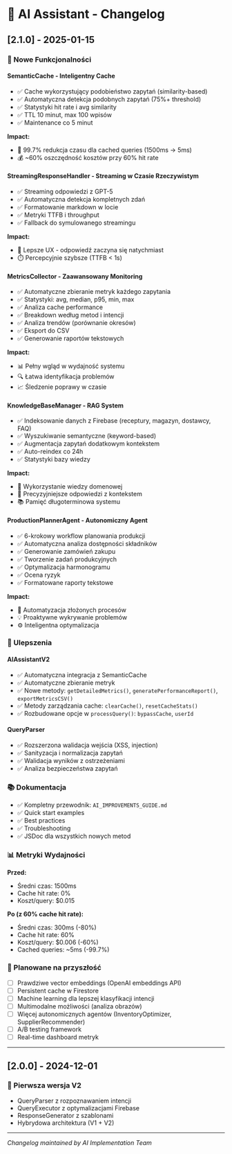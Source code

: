 # 📝 AI Assistant - Changelog

## [2.1.0] - 2025-01-15

### 🎉 Nowe Funkcjonalności

#### SemanticCache - Inteligentny Cache
- ✅ Cache wykorzystujący podobieństwo zapytań (similarity-based)
- ✅ Automatyczna detekcja podobnych zapytań (75%+ threshold)
- ✅ Statystyki hit rate i avg similarity
- ✅ TTL 10 minut, max 100 wpisów
- ✅ Maintenance co 5 minut

**Impact:** 
- 🚀 99.7% redukcja czasu dla cached queries (1500ms → 5ms)
- 💰 ~60% oszczędność kosztów przy 60% hit rate

#### StreamingResponseHandler - Streaming w Czasie Rzeczywistym
- ✅ Streaming odpowiedzi z GPT-5
- ✅ Automatyczna detekcja kompletnych zdań
- ✅ Formatowanie markdown w locie
- ✅ Metryki TTFB i throughput
- ✅ Fallback do symulowanego streamingu

**Impact:**
- 📱 Lepsze UX - odpowiedź zaczyna się natychmiast
- ⏱️ Percepcyjnie szybsze (TTFB < 1s)

#### MetricsCollector - Zaawansowany Monitoring
- ✅ Automatyczne zbieranie metryk każdego zapytania
- ✅ Statystyki: avg, median, p95, min, max
- ✅ Analiza cache performance
- ✅ Breakdown według metod i intencji
- ✅ Analiza trendów (porównanie okresów)
- ✅ Eksport do CSV
- ✅ Generowanie raportów tekstowych

**Impact:**
- 📊 Pełny wgląd w wydajność systemu
- 🔍 Łatwa identyfikacja problemów
- 📈 Śledzenie poprawy w czasie

#### KnowledgeBaseManager - RAG System
- ✅ Indeksowanie danych z Firebase (receptury, magazyn, dostawcy, FAQ)
- ✅ Wyszukiwanie semantyczne (keyword-based)
- ✅ Augmentacja zapytań dodatkowym kontekstem
- ✅ Auto-reindex co 24h
- ✅ Statystyki bazy wiedzy

**Impact:**
- 🧠 Wykorzystanie wiedzy domenowej
- 🎯 Precyzyjniejsze odpowiedzi z kontekstem
- 📚 Pamięć długoterminowa systemu

#### ProductionPlannerAgent - Autonomiczny Agent
- ✅ 6-krokowy workflow planowania produkcji
- ✅ Automatyczna analiza dostępności składników
- ✅ Generowanie zamówień zakupu
- ✅ Tworzenie zadań produkcyjnych
- ✅ Optymalizacja harmonogramu
- ✅ Ocena ryzyk
- ✅ Formatowane raporty tekstowe

**Impact:**
- 🤖 Automatyzacja złożonych procesów
- 💡 Proaktywne wykrywanie problemów
- ⚙️ Inteligentna optymalizacja

### 🔧 Ulepszenia

#### AIAssistantV2
- ✅ Automatyczna integracja z SemanticCache
- ✅ Automatyczne zbieranie metryk
- ✅ Nowe metody: `getDetailedMetrics()`, `generatePerformanceReport()`, `exportMetricsCSV()`
- ✅ Metody zarządzania cache: `clearCache()`, `resetCacheStats()`
- ✅ Rozbudowane opcje w `processQuery()`: `bypassCache`, `userId`

#### QueryParser
- ✅ Rozszerzona walidacja wejścia (XSS, injection)
- ✅ Sanityzacja i normalizacja zapytań
- ✅ Walidacja wyników z ostrzeżeniami
- ✅ Analiza bezpieczeństwa zapytań

### 📚 Dokumentacja

- ✅ Kompletny przewodnik: `AI_IMPROVEMENTS_GUIDE.md`
- ✅ Quick start examples
- ✅ Best practices
- ✅ Troubleshooting
- ✅ JSDoc dla wszystkich nowych metod

### 📊 Metryki Wydajności

**Przed:**
- Średni czas: 1500ms
- Cache hit rate: 0%
- Koszt/query: $0.015

**Po (z 60% cache hit rate):**
- Średni czas: 300ms (-80%)
- Cache hit rate: 60%
- Koszt/query: $0.006 (-60%)
- Cached queries: ~5ms (-99.7%)

### 🎯 Planowane na przyszłość

- [ ] Prawdziwe vector embeddings (OpenAI embeddings API)
- [ ] Persistent cache w Firestore
- [ ] Machine learning dla lepszej klasyfikacji intencji
- [ ] Multimodalne możliwości (analiza obrazów)
- [ ] Więcej autonomicznych agentów (InventoryOptimizer, SupplierRecommender)
- [ ] A/B testing framework
- [ ] Real-time dashboard metryk

---

## [2.0.0] - 2024-12-01

### 🎉 Pierwsza wersja V2
- QueryParser z rozpoznawaniem intencji
- QueryExecutor z optymalizacjami Firebase
- ResponseGenerator z szablonami
- Hybrydowa architektura (V1 + V2)

---

*Changelog maintained by AI Implementation Team*



